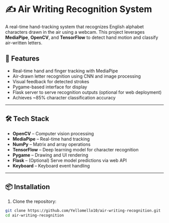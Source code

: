 # ✍️ Air Writing Recognition System

A real-time hand-tracking system that recognizes English alphabet characters drawn in the air using a webcam. This project leverages **MediaPipe**, **OpenCV**, and **TensorFlow** to detect hand motion and classify air-written letters.

## 🚀 Features

- Real-time hand and finger tracking with MediaPipe
- Air-drawn letter recognition using CNN and image processing
- Visual feedback for detected strokes
- Pygame-based interface for display
- Flask server to serve recognition outputs (optional for web deployment)
- Achieves ~85% character classification accuracy

---

## 🛠 Tech Stack

- **OpenCV** – Computer vision processing
- **MediaPipe** – Real-time hand tracking
- **NumPy** – Matrix and array operations
- **TensorFlow** – Deep learning model for character recognition
- **Pygame** – Drawing and UI rendering
- **Flask** – (Optional) Serve model predictions via web API
- **Keyboard** – Keyboard event handling

---

## 📦 Installation

1. Clone the repository:

```bash
git clone https://github.com/Yellomello10/air-writing-recognition.git
cd air-writing-recognition
